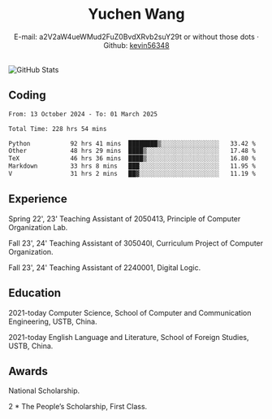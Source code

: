  <center>
     <h1>Yuchen Wang</h1>
     <div>
         <span>
             E-mail:
             a2V2aW4ueWMud2FuZ0BvdXRvb2suY29t or without those dots
         </span>
         ·
         <span>
             Github:
             <a href="https://github.com/kevin56348">kevin56348</a>
         </span>
     </div>
 </center>
<br>
<p><img src="https://github-readme-stats.vercel.app/api?username=kevin56348&amp;show_icons=true" alt="GitHub Stats"></p>

## Coding

<!-- ![Top Langs](https://github-readme-stats.vercel.app/api/top-langs/?username=kevin56348) -->

<!--START_SECTION:waka-->

```txt
From: 13 October 2024 - To: 01 March 2025

Total Time: 228 hrs 54 mins

Python           92 hrs 41 mins  ████████▒░░░░░░░░░░░░░░░░   33.42 %
Other            48 hrs 29 mins  ████▒░░░░░░░░░░░░░░░░░░░░   17.48 %
TeX              46 hrs 36 mins  ████▒░░░░░░░░░░░░░░░░░░░░   16.80 %
Markdown         33 hrs 8 mins   ███░░░░░░░░░░░░░░░░░░░░░░   11.95 %
V                31 hrs 2 mins   ██▓░░░░░░░░░░░░░░░░░░░░░░   11.19 %
```

<!--END_SECTION:waka-->

## Experience 

Spring 22', 23' Teaching Assistant of 2050413, Principle of Computer Organization Lab.

Fall 23', 24' Teaching Assistant of 305040I, Curriculum Project of Computer Organization.

Fall 23', 24' Teaching Assistant of 2240001, Digital Logic.

## Education

2021-today Computer Science, School of Computer and Communication Engineering, USTB, China.

2021-today English Language and Literature, School of Foreign Studies, USTB, China.

## Awards

National Scholarship.

2 * The People’s Scholarship, First Class.
